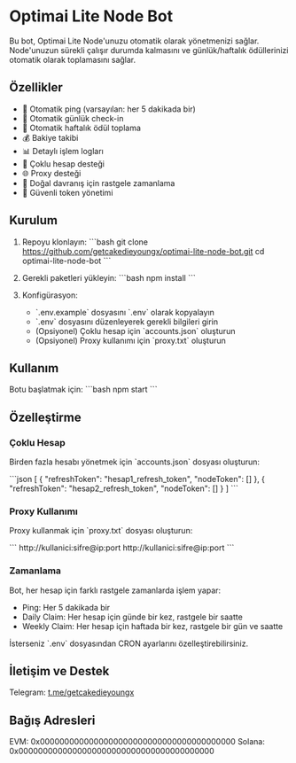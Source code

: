 # Optimai Lite Node Bot

Bu bot, Optimai Lite Node'unuzu otomatik olarak yönetmenizi sağlar. Node'unuzun sürekli çalışır durumda kalmasını ve günlük/haftalık ödüllerinizi otomatik olarak toplamasını sağlar.

## Özellikler

- 🔄 Otomatik ping (varsayılan: her 5 dakikada bir)
- 📅 Otomatik günlük check-in
- 🎁 Otomatik haftalık ödül toplama
- 💰 Bakiye takibi
- 📊 Detaylı işlem logları
- 🔀 Çoklu hesap desteği
- 🌐 Proxy desteği
- 🎲 Doğal davranış için rastgele zamanlama
- 🔐 Güvenli token yönetimi

## Kurulum

1. Repoyu klonlayın:
\`\`\`bash
git clone https://github.com/getcakedieyoungx/optimai-lite-node-bot.git
cd optimai-lite-node-bot
\`\`\`

2. Gerekli paketleri yükleyin:
\`\`\`bash
npm install
\`\`\`

3. Konfigürasyon:
   - \`.env.example\` dosyasını \`.env\` olarak kopyalayın
   - \`.env\` dosyasını düzenleyerek gerekli bilgileri girin
   - (Opsiyonel) Çoklu hesap için \`accounts.json\` oluşturun
   - (Opsiyonel) Proxy kullanımı için \`proxy.txt\` oluşturun

## Kullanım

Botu başlatmak için:
\`\`\`bash
npm start
\`\`\`

## Özelleştirme

### Çoklu Hesap

Birden fazla hesabı yönetmek için \`accounts.json\` dosyası oluşturun:

\`\`\`json
[
  {
    "refreshToken": "hesap1_refresh_token",
    "nodeToken": []
  },
  {
    "refreshToken": "hesap2_refresh_token",
    "nodeToken": []
  }
]
\`\`\`

### Proxy Kullanımı

Proxy kullanmak için \`proxy.txt\` dosyası oluşturun:

\`\`\`
http://kullanici:sifre@ip:port
http://kullanici:sifre@ip:port
\`\`\`

### Zamanlama

Bot, her hesap için farklı rastgele zamanlarda işlem yapar:
- Ping: Her 5 dakikada bir
- Daily Claim: Her hesap için günde bir kez, rastgele bir saatte
- Weekly Claim: Her hesap için haftada bir kez, rastgele bir gün ve saatte

İsterseniz \`.env\` dosyasından CRON ayarlarını özelleştirebilirsiniz.

## İletişim ve Destek

Telegram: [t.me/getcakedieyoungx](https://t.me/getcakedieyoungx)

## Bağış Adresleri

EVM: 0x0000000000000000000000000000000000000000
Solana: 0x0000000000000000000000000000000000000000